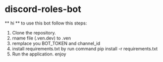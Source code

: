# discord-roles-bot
** hi ** 
to use this bot follow this steps:
1. Clone the repository.
2. rname file (.ven.dev) to .ven
3. remplace you BOT_TOKEN and channel_id
4. install requirements.txt by run command pip install -r requirements.txt
6. Run the application.
enjoy 

